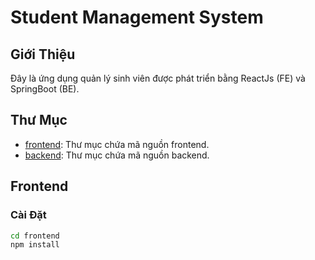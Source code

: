 # Student Management System

## Giới Thiệu
Đây là ứng dụng quản lý sinh viên được phát triển bằng ReactJs (FE) và SpringBoot (BE).

## Thư Mục
- [frontend](https://github.com/Duyvu2610/fe): Thư mục chứa mã nguồn frontend.
- [backend](https://github.com/Duyvu2610/be): Thư mục chứa mã nguồn backend.

## Frontend
### Cài Đặt
```bash
cd frontend
npm install
